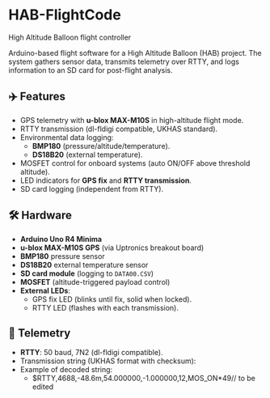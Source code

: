 # HAB-FlightCode
High Altitude Balloon flight controller

Arduino-based flight software for a High Altitude Balloon (HAB) project. The system gathers sensor data, transmits telemetry over RTTY, and logs information to an SD card for post-flight analysis.  

## ✈️ Features
- GPS telemetry with **u-blox MAX-M10S** in high-altitude flight mode.  
- RTTY transmission (dl-fldigi compatible, UKHAS standard).  
- Environmental data logging:
  - **BMP180** (pressure/altitude/temperature).  
  - **DS18B20** (external temperature).  
- MOSFET control for onboard systems (auto ON/OFF above threshold altitude).  
- LED indicators for **GPS fix** and **RTTY transmission**.  
- SD card logging (independent from RTTY).  

## 🛠️ Hardware
- **Arduino Uno R4 Minima**  
- **u-blox MAX-M10S GPS** (via Uptronics breakout board)  
- **BMP180** pressure sensor  
- **DS18B20** external temperature sensor  
- **SD card module** (logging to `DATA00.CSV`)  
- **MOSFET** (altitude-triggered payload control)  
- **External LEDs**:
  - GPS fix LED (blinks until fix, solid when locked).  
  - RTTY LED (flashes with each transmission).  

## 📡 Telemetry
- **RTTY**: 50 baud, 7N2 (dl-fldigi compatible).  
- Transmission string (UKHAS format with checksum):
- Example of decoded string:
  - $RTTY,4688,-48.6m,54.000000,-1.000000,12,MOS_ON*49// to be edited
